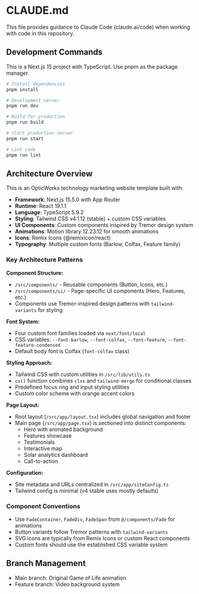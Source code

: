 # CLAUDE.md

This file provides guidance to Claude Code (claude.ai/code) when working with code in this repository.

## Development Commands

This is a Next.js 15 project with TypeScript. Use pnpm as the package manager.

```bash
# Install dependencies
pnpm install

# Development server
pnpm run dev

# Build for production
pnpm run build

# Start production server
pnpm run start

# Lint code
pnpm run lint
```

## Architecture Overview

This is an OpticWorks technology marketing website template built with:

- **Framework**: Next.js 15.5.0 with App Router
- **Runtime**: React 19.1.1
- **Language**: TypeScript 5.9.2
- **Styling**: Tailwind CSS v4.1.12 (stable) + custom CSS variables
- **UI Components**: Custom components inspired by Tremor design system
- **Animations**: Motion library 12.23.12 for smooth animations
- **Icons**: Remix Icons (@remixicon/react)
- **Typography**: Multiple custom fonts (Barlow, Colfax, Feature family)

### Key Architecture Patterns

**Component Structure:**
- `/src/components/` - Reusable components (Button, Icons, etc.)
- `/src/components/ui/` - Page-specific UI components (Hero, Features, etc.)
- Components use Tremor-inspired design patterns with `tailwind-variants` for styling

**Font System:**
- Four custom font families loaded via `next/font/local`
- CSS variables: `--font-barlow`, `--font-colfax`, `--font-feature`, `--font-feature-condensed`
- Default body font is Colfax (`font-colfax` class)

**Styling Approach:**
- Tailwind CSS with custom utilities in `/src/lib/utils.ts`
- `cx()` function combines `clsx` and `tailwind-merge` for conditional classes
- Predefined focus ring and input styling utilities
- Custom color scheme with orange accent colors

**Page Layout:**
- Root layout (`/src/app/layout.tsx`) includes global navigation and footer
- Main page (`/src/app/page.tsx`) is sectioned into distinct components:
  - Hero with animated background
  - Features showcase
  - Testimonials
  - Interactive map
  - Solar analytics dashboard
  - Call-to-action

**Configuration:**
- Site metadata and URLs centralized in `/src/app/siteConfig.ts`
- Tailwind config is minimal (v4 stable uses mostly defaults)

### Component Conventions

- Use `FadeContainer`, `FadeDiv`, `FadeSpan` from `@/components/Fade` for animations
- Button variants follow Tremor patterns with `tailwind-variants`
- SVG icons are typically from Remix Icons or custom React components
- Custom fonts should use the established CSS variable system

## Branch Management

- Main branch: Original Game of Life animation
- Feature branch: Video background system